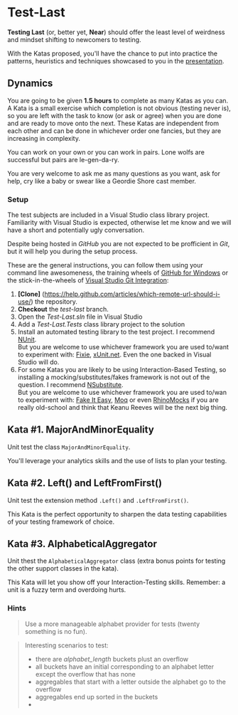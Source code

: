 # Test-Last

**Testing Last** (or, better yet, **Near**) should offer the least level of weirdness and mindset shifting to newcomers to testing.

With the Katas proposed, you'll have the chance to put into practice the patterns, heuristics and techniques showcased to you in the [presentation](http://vertica-as.github.io/testing-TDD "slides").

## Dynamics
You are going to be given **1.5 hours** to complete as many Katas as you can.
<br/>A Kata is a small exercise which completion is not obvious (testing never is), so you are left with the task to know (or ask or agree) when you are done and are ready to move onto the next. These Katas are independent from each other and can be done in whichever order one fancies, but they are increasing in complexity.

You can work on your own or you can work in pairs. Lone wolfs are successful but pairs are le-gen-da-ry.

You are very welcome to ask me as many questions as you want, ask for help, cry like a baby or swear like a Geordie Shore cast member.

### Setup
The test subjects are included in a Visual Studio class library project. Familiarity with Visual Studio is expected, otherwise let me know and we will have a short and potentially ugly conversation.

Despite being hosted in _GitHub_ you are not expected to be profficient in _Git_, but it will help you during the setup process.

These are the general instructions, you can follow them using your command line awesomeness, the training wheels of [GitHub for Windows](https://windows.github.com/) or the stick-in-the-wheels of [Visual Studio Git Integration](https://msdn.microsoft.com/en-us/library/hh850437.aspx):
 
1. **[Clone]** (https://help.github.com/articles/which-remote-url-should-i-use/) the repository.
2. **Checkout** the _test-last_ branch.
3. Open the _Test-Last.sln_ file in Visual Studio
4. Add a _Test-Last.Tests_ class library project to the solution
5. Install an automated testing library to the test project. I recommend [NUnit](http://www.nuget.org/packages/NUnit/2.6.4).
<br/>But you are welcome to use whichever framework you are used to/want to experiment with: [Fixie](http://www.nuget.org/packages/Fixie/), [xUnit.net](http://www.nuget.org/packages/xunit). Even the one backed in Visual Studio will do.
6. For some Katas you are likely to be using Interaction-Based Testing, so installing a mocking/substitutes/fakes framework is not out of the question. I recommend [NSubstitute](http://www.nuget.org/packages/NSubstitute/).
<br/>But you are welcome to use whichever framework you are used to/wan to experiment with: [Fake It Easy](http://www.nuget.org/packages/FakeItEasy), [Moq](http://www.nuget.org/packages/Moq/) or even [RhinoMocks](http://www.nuget.org/packages/RhinoMocks) if you are really old-school and think that Keanu Reeves will be the next big thing. 

## Kata #1. MajorAndMinorEquality

Unit test the class <code>MajorAndMinorEquality</code>.

You'll leverage your analytics skills and the use of lists to plan your testing. 

## Kata #2. Left() and LeftFromFirst()
Unit test the extension method <code>.Left()</code> and <code>.LeftFromFirst()</code>.

This Kata is the perfect opportunity to sharpen the data testing capabilities of your testing framework of choice.

## Kata #3. AlphabeticalAggregator
Unit thest the <code>AlphabeticalAggregator</code> class (extra bonus points for testing the other support classes in the kata).

This Kata will let you show off your Interaction-Testing skills. Remember: a unit is a fuzzy term and overdoing hurts.

### Hints
<blockquote> 
Use a more manageable alphabet provider for tests (twenty something is no fun).
</blockquote>
<blockquote >
Interesting scenarios to test:

* there are *alphabet_length* buckets plust an overflow
* all buckets have an initial corresponding to an alphabet letter except the overflow that has none
* aggregables that start with a letter outside the alphabet go to the overflow
* aggregables end up sorted in the buckets
* 
</blockquote >